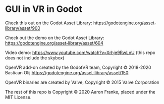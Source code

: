 # GUI in VR in Godot

Check this out on the Godot Asset Library: https://godotengine.org/asset-library/asset/900

Check out the demo on the Godot Asset Library: https://godotengine.org/asset-library/asset/604

Video demo: https://www.youtube.com/watch?v=Xrhje9RwLnU (this repo does not include the skybox)

OpenVR add-on created by the GodotVR team, Copyright © 2018-2020 Bastiaan Olij https://godotengine.org/asset-library/asset/150

OpenVR binaries are created by Valve, Copyright © 2015 Valve Corporation

The rest of this repo is Copyright © 2020 Aaron Franke, placed under the MIT License.
